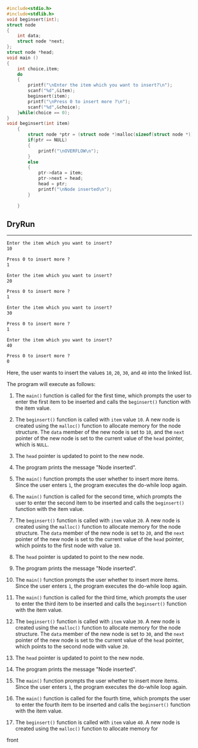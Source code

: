 ```c
#include<stdio.h>  
#include<stdlib.h>  
void beginsert(int);  
struct node  
{  
    int data;  
    struct node *next;  
};  
struct node *head;  
void main ()  
{  
    int choice,item;  
    do   
    {  
        printf("\nEnter the item which you want to insert?\n");  
        scanf("%d",&item);  
        beginsert(item);  
        printf("\nPress 0 to insert more ?\n");  
        scanf("%d",&choice);  
    }while(choice == 0);  
}  
void beginsert(int item)  
    {  
        struct node *ptr = (struct node *)malloc(sizeof(struct node *));  
        if(ptr == NULL)  
        {  
            printf("\nOVERFLOW\n");  
        }  
        else  
        {  
            ptr->data = item;  
            ptr->next = head;  
            head = ptr;  
            printf("\nNode inserted\n");  
        }  
          
    }
```


## DryRun
---
```css
Enter the item which you want to insert?
10

Press 0 to insert more ?
1

Enter the item which you want to insert?
20

Press 0 to insert more ?
1

Enter the item which you want to insert?
30

Press 0 to insert more ?
1

Enter the item which you want to insert?
40

Press 0 to insert more ?
0
```

Here, the user wants to insert the values `10`, `20`, `30`, and `40` into the linked list.

The program will execute as follows:

1.  The `main()` function is called for the first time, which prompts the user to enter the first item to be inserted and calls the `beginsert()` function with the item value.
    
2.  The `beginsert()` function is called with `item` value `10`. A new node is created using the `malloc()` function to allocate memory for the node structure. The `data` member of the new node is set to `10`, and the `next` pointer of the new node is set to the current value of the `head` pointer, which is `NULL`.
    
3.  The `head` pointer is updated to point to the new node.
    
4.  The program prints the message "Node inserted".
    
5.  The `main()` function prompts the user whether to insert more items. Since the user enters `1`, the program executes the do-while loop again.
    
6.  The `main()` function is called for the second time, which prompts the user to enter the second item to be inserted and calls the `beginsert()` function with the item value.
    
7.  The `beginsert()` function is called with `item` value `20`. A new node is created using the `malloc()` function to allocate memory for the node structure. The `data` member of the new node is set to `20`, and the `next` pointer of the new node is set to the current value of the `head` pointer, which points to the first node with value `10`.
    
8.  The `head` pointer is updated to point to the new node.
    
9.  The program prints the message "Node inserted".
    
10.  The `main()` function prompts the user whether to insert more items. Since the user enters `1`, the program executes the do-while loop again.
    
11.  The `main()` function is called for the third time, which prompts the user to enter the third item to be inserted and calls the `beginsert()` function with the item value.
    
12.  The `beginsert()` function is called with `item` value `30`. A new node is created using the `malloc()` function to allocate memory for the node structure. The `data` member of the new node is set to `30`, and the `next` pointer of the new node is set to the current value of the `head` pointer, which points to the second node with value `20`.
    
13.  The `head` pointer is updated to point to the new node.
    
14.  The program prints the message "Node inserted".
    
15.  The `main()` function prompts the user whether to insert more items. Since the user enters `1`, the program executes the do-while loop again.
    
16.  The `main()` function is called for the fourth time, which prompts the user to enter the fourth item to be inserted and calls the `beginsert()` function with the item value.
    
17.  The `beginsert()` function is called with `item` value `40`. A new node is created using the `malloc()` function to allocate memory for



front